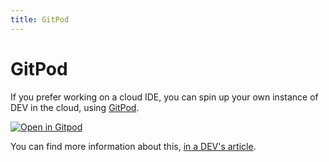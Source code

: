 ```yaml
---
title: GitPod
---
```


# GitPod

If you prefer working on a cloud IDE, you can spin up your own instance of DEV in the cloud, using [GitPod](https://gitpod.io/#https://github.com/thepracticaldev/dev.to).

[![Open in Gitpod](https://gitpod.io/button/open-in-gitpod.svg)](https://gitpod.io/#https://github.com/thepracticaldev/dev.to)

You can find more information about this, [in a DEV's article](https://dev.to/ben/spin-up-a-local-instance-of-dev-in-the-cloud-with-gitpod-it-s-incredibly-simple-pij).
